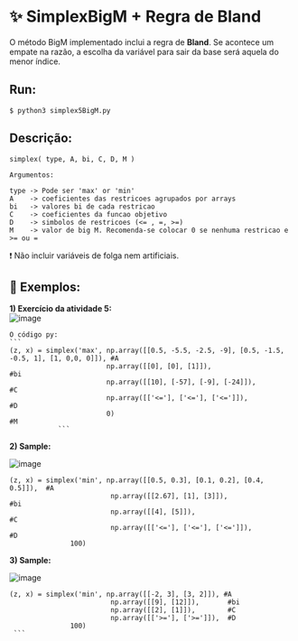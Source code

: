 # :sparkles: SimplexBigM + Regra de Bland
O método BigM implementado inclui a regra de **Bland**. Se acontece um empate na razão, a escolha da variável para sair da base será aquela do menor índice.

## Run:
  `$ python3 simplex5BigM.py`


## Descrição:
    simplex( type, A, bi, C, D, M )
    
    Argumentos:
		
    type -> Pode ser 'max' or 'min'
    A    -> coeficientes das restricoes agrupados por arrays
    bi   -> valores bi de cada restricao 
    C    -> coeficientes da funcao objetivo
    D    -> simbolos de restricoes (<= , =, >=) 
    M    -> valor de big M. Recomenda-se colocar 0 se nenhuma restricao e >= ou =
    
   :exclamation: Não incluir variáveis de folga nem artificiais. 
    
## :pushpin: Exemplos:

  **1) Exercício da atividade 5:**   
    ![image](https://user-images.githubusercontent.com/9610486/120830181-da2f6b00-c523-11eb-854a-8a7337fb8dd0.png)

    O código py:
	```
    (z, x) = simplex('max', np.array([[0.5, -5.5, -2.5, -9], [0.5, -1.5, -0.5, 1], [1, 0,0, 0]]), #A 
                            np.array([[0], [0], [1]]),                                            #bi
                            np.array([[10], [-57], [-9], [-24]]),                                 #C
                            np.array([['<='], ['<='], ['<=']]),                                   #D
                            0)                                                                   #M
			    ```
    
  
  
  
  **2) Sample:**
  
  ![image](https://user-images.githubusercontent.com/9610486/120829853-7efd7880-c523-11eb-8ab6-99e91a29679d.png)
  
   ```
  (z, x) = simplex('min', np.array([[0.5, 0.3], [0.1, 0.2], [0.4, 0.5]]),  #A
                            np.array([[2.67], [1], [3]]),                   #bi
                            np.array([[4], [5]]),                           #C
                            np.array([['<='], ['<='], ['<=']]),             #D
                  100)
   ```
   
   
   **3) Sample:**
   
   ![image](https://user-images.githubusercontent.com/9610486/120831718-74dc7980-c525-11eb-90a9-6dd941aa4c3b.png)


   
   ```
   (z, x) = simplex('min', np.array([[-2, 3], [3, 2]]), #A 
                            np.array([[9], [12]]),       #bi
                            np.array([[2], [1]]),        #C
                            np.array([['>='], ['>=']]),  #D
                  100)
    ```
